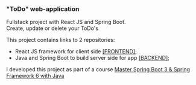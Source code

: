 
### "ToDo" web-application

Fullstack project with React JS and Spring Boot.<br> 
Create, update or delete your ToDo's


This project contains links to 2 repositories:

* React JS framework for client side [[FRONTEND]](https://github.com/roman-andriiv/todo-react);
* Java and Spring Boot to build server side for app [[BACKEND]](https://github.com/roman-andriiv/todo-springboot);

I developed this project as part of a course [Master Spring Boot 3 & Spring Framework 6 with Java](https://www.udemy.com/course/spring-boot-and-spring-framework-tutorial-for-beginners/)
